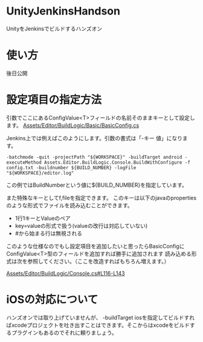 # UnityJenkinsHandson
UnityをJenkinsでビルドするハンズオン


# 使い方 #
後日公開

# 設定項目の指定方法 #
引数でここにあるConfigValue&lt;T&gt;フィールドの名前そのままキーとして設定します。
[Assets/Editor/BuildLogic/Basic/BasicConfig.cs](https://github.com/shinsuke-nakajima/UnityJenkinsHandson/blob/a9ad0a99725ad2e266fdcd1501f2e43ea8a90a57/Assets/Editor/BuildLogic/Basic/BasicConfig.cs)

Jenkins上では例えばこのようにします。引数の書式は「-キー 値」になります。
```
-batchmode -quit -projectPath "${WORKSPACE}" -buildTarget android -executeMethod Assets.Editor.BuildLogic.Console.BuildWithConfigure -f config.txt -buildnumber ${BUILD_NUMBER} -logFile "${WORKSPACE}/editor.log"
```
この例ではBuildNumberという値に${BUILD_NUMBER}を指定しています。


また特殊なキーとしてf,fileを指定できます。 このキーは以下のjavaのpropertiesのような形式でファイルを読み込むことができます。

* 1行1キーとValueのペア
* key=valueの形式で扱う(valueの改行は対応していない)
* #から始まる行は無視される

このような仕様なのでもし設定項目を追加したいと思ったらBasicConfigにConfigValue&lt;T&gt;型のフィールドを追加すれば勝手に追加されます
読み込める形式は次を参照してください。（ここを改造すればもちろん増えます。）

[Assets/Editor/BuildLogic/Console.cs#L116-L143](https://github.com/shinsuke-nakajima/UnityJenkinsHandson/blob/a9ad0a99725ad2e266fdcd1501f2e43ea8a90a57/Assets/Editor/BuildLogic/Console.cs#L116-L143)

# iOSの対応について #

ハンズオンでは取り上げていませんが、 -buildTarget iosを指定してビルドすればxcodeプロジェクトを吐き出すことはできます。そこからはxcodeをビルドするプラグインもあるのでそれに頼りましょう。
